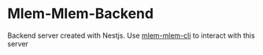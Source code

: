 # Mlem-Mlem-Backend

Backend server created with Nestjs. Use [mlem-mlem-cli](https://github.com/Wyfy0107/Mlem-Mlem-Cli) to interact with this server
